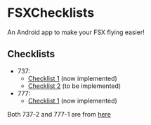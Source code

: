 # FSXChecklists

An Android app to make your FSX flying easier!

## Checklists
* 737: 
    * [Checklist 1](http://www.hweistra.nl/PMDG737NGX_Checklist.pdf) (now implemented)
    * [Checklist 2](http://library.avsim.net/download.php?DLID=178477) (to be implemented)
* 777: 
    * [Checklist 1](http://library.avsim.net/download.php?DLID=179639) (now implemented)

Both 737-2 and 777-1 are from [here](http://library.avsim.net/esearch.php?DLID=&Name=&FileName=&Author=Greg+Evans&CatID=root&Cookie=1)